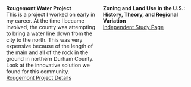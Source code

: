 
<div style="display: flex; gap: 1rem;">
  <div style="flex: 1;">
    <strong>Rougemont Water Project</strong><br/>
    This is a project I worked on early in my career. At the time I became involved, the county was attempting to bring a water line down from the city to the north. This was very expensive because of the length of the main and all of the rock in the ground in northern Durham County. Look at the innovative solution we found for this community. 
    <a href="https://www.epa.gov/sites/default/files/2016-10/documents/rougemontncsept2016-10-12-16.pdf" target="_blank">
      Rougemont Project Details
    </a>
  </div>
  <div style="flex: 1;">
    <strong>Zoning and Land Use in the U.S.: History, Theory, and Regional Variation</strong><br/>
    <a href="https://wrekk777.github.io/zoning" target="_blank">
      Independent Study Page
    </a>
  </div>
</div>

